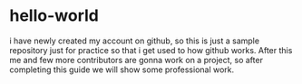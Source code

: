 # hello-world
i have newly created my account on github, so this is just a sample repository just for practice so that i get used to how github works. After this me and few more contributors are gonna work on a project, so after completing this guide we will show some professional work.
